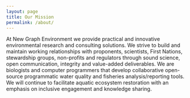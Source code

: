 ```yaml
---
layout: page
title: Our Mission
permalink: /about/
---
```




At New Graph Environment we provide practical and innovative environmental research and consulting solutions. We strive to build and maintain working relationships with proponents, scientists, First Nations, stewardship groups, non-profits and regulators through sound science, open communication, integrity and value-added deliverables. We are biologists and computer programmers that develop collaborative open-source programmatic water quality and fisheries analysis/reporting tools. We will continue to facilitate aquatic ecosystem restoration with an emphasis on inclusive engagement and knowledge sharing.